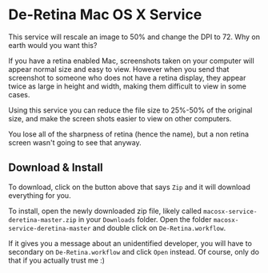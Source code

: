 De-Retina Mac OS X Service
==========================

This service will rescale an image to 50% and change the DPI to 72. Why on earth would you want this?

If you have a retina enabled Mac, screenshots taken on your computer will appear normal size and easy to view.
However when you send that screenshot to someone who does not have a retina display, they appear twice as large
in height and width, making them difficult to view in some cases.

Using this service you can reduce the file size to 25%-50% of the original size, and make the screen shots easier to view
on other computers.

You lose all of the sharpness of retina (hence the name), but a non retina screen wasn't going to see that anyway.

Download & Install
------------------
To download, click on the button above that says `Zip` and it will download everything for you.

To install, open the newly downloaded zip file, likely called `macosx-service-deretina-master.zip` in your `Downloads` folder.
Open the folder `macosx-service-deretina-master` and double click on `De-Retina.workflow`.

If it gives you a message about an unidentified developer, you will have to secondary on `De-Retina.workflow` and click `Open` instead. Of course, only do that if you actually trust me :)

